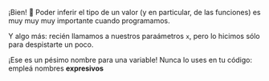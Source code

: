 ¡Bien! :tada: Poder inferir el tipo de un valor (y en particular, de las funciones) es muy muy muy importante cuando programamos.

Y algo más: recién llamamos a nuestros paraámetros `x`, pero lo hicimos sólo para despistarte un poco.  

¡Ese es un pésimo nombre para una variable! Nunca lo uses en tu código: empleá nombres **expresivos**